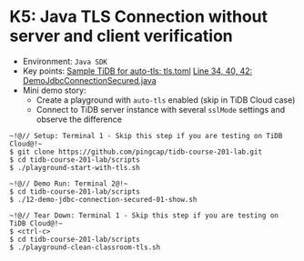 # K5: Java TLS Connection without server and client verification
+ Environment: `Java SDK`
+ Key points:
[Sample TiDB for auto-tls: tls.toml](https://github.com/pingcap/tidb-course-201-lab/blob/master/scripts/misc/tls.toml)
[Line 34, 40, 42: DemoJdbcConnectionSecured.java](https://github.com/pingcap/tidb-course-201-lab/blob/master/scripts/DemoJdbcConnectionSecured.java)
+ Mini demo story:
  + Create a playground with `auto-tls` enabled (skip in TiDB Cloud case)
  + Connect to TiDB server instance with several `sslMode` settings and observe the difference
```
~!@// Setup: Terminal 1 - Skip this step if you are testing on TiDB Cloud@!~
$ git clone https://github.com/pingcap/tidb-course-201-lab.git
$ cd tidb-course-201-lab/scripts
$ ./playground-start-with-tls.sh

~!@// Demo Run: Terminal 2@!~
$ cd tidb-course-201-lab/scripts
$ ./12-demo-jdbc-connection-secured-01-show.sh

~!@// Tear Down: Terminal 1 - Skip this step if you are testing on TiDB Cloud@!~
$ <ctrl-c>
$ cd tidb-course-201-lab/scripts
$ ./playground-clean-classroom-tls.sh
```